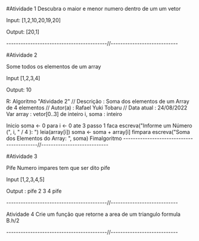 
#Atividade 1
Descubra o maior e menor numero dentro de um um vetor

Input: [1,2,10,20,19,20]

Output: [20,1]

------------------------------------------//----------------------------

#Atividade 2

Some todos os elementos de um array 

Input [1,2,3,4]

Output: 10

R: Algoritmo "Atividade 2"
// Descrição   : Soma dos elementos de um Array de 4 elementos
// Autor(a)    : Rafael Yuki Tobaru
// Data atual  : 24/08/2022
Var
array : vetor[0..3] de inteiro
i, soma : inteiro

Inicio
soma <- 0
para i <- 0 ate 3 passo 1 faca
   escreva("Informe um Número (", i, " / 4 ): ")
   leia(array[i])
   soma <- soma + array[i]
fimpara
escreva("Soma dos Elementos do Array: ", soma)
Fimalgoritmo
------------------------------------------//----------------------------

#Atividade 3

Pife Numero impares tem que ser dito pife

Input [1,2,3,4,5]

Output : 
         pife
         2
         3
         4
         pife

------------------------------------------//----------------------------

Atividade 4 
Crie um função que retorne a area de um triangulo formula B.h/2


------------------------------------------//----------------------------




